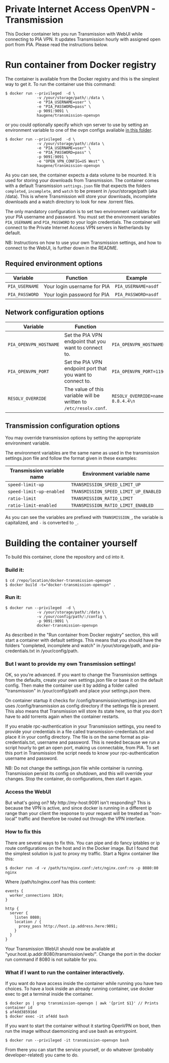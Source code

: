 Private Internet Access OpenVPN - Transmission
===
This Docker container lets you run Transmission with WebUI while connecting to PIA VPN. It updates Transmission hourly with assigned open port from PIA. Please read the instructions below.

# Run container from Docker registry
The container is available from the Docker registry and this is the simplest way to get it. To run the container use this command:

```
$ docker run --privileged  -d \
              -v /your/storage/path/:/data \
              -e "PIA_USERNAME=user" \
              -e "PIA_PASSWORD=pass" \
              -p 9091:9091 \
              haugene/transmission-openvpn
```
or you could optionally specify which vpn server to use by setting an environment variable to one of the ovpn configs avaliable [in this folder](https://github.com/haugene/docker-transmission-openvpn/tree/master/piaconfig). 
```
$ docker run --privileged  -d \
              -v /your/storage/path/:/data \
              -e "PIA_USERNAME=user" \
              -e "PIA_PASSWORD=pass" \
              -p 9091:9091 \
              -e "OPEN_VPN_CONFIG=US West" \
              haugene/transmission-openvpn
```

As you can see, the container expects a data volume to be mounted. It is used for storing your downloads from Transmission. The container comes with a default Transmission `settings.json` file that expects the folders `completed`, `incomplete`, and `watch` to be present in /your/storage/path (aka /data). This is where Transmission will store your downloads, incomplete downloads and a watch directory to look for new .torrent files.

The only mandatory configuration is to set two environment variables for your PIA username and password. You must set the environment variables `PIA_USERNAME` and `PIA_PASSWORD` to your login credentials. The container will connect to the Private Internet Access VPN servers in Netherlands by default.

NB: Instructions on how to use your own Transmission settings, and how to connect to the WebUI, is further down in the README.

## Required environment options
| Variable | Function | Example |
|----------|----------|-------|
|`PIA_USERNAME`|Your login username for PIA|`PIA_USERNAME=asdf`|
|`PIA_PASSWORD`|Your login password for PIA|`PIA_PASSWORD=asdf`|

## Network configuration options
| Variable | Function | Example |
|----------|----------|-------|
|`PIA_OPENVPN_HOSTNAME`| Set the PIA VPN endpoint that you want to connect to. | `PIA_OPENVPN_HOSTNAME=nl.privateinternetaccess.com`|
|`PIA_OPENVPN_PORT`| Set the PIA VPN endpoint port that you want to connect to. | `PIA_OPENVPN_PORT=1194`|
|`RESOLV_OVERRIDE` | The value of this variable will be written to `/etc/resolv.conf`. | `RESOLV_OVERRIDE=nameserver 8.8.8.8\nnameserver 8.8.4.4\n`|

## Transmission configuration options

You may override transmission options by setting the appropriate environment variable.

The environment variables are the same name as used in the transmission settings.json file and follow the format given in these examples:

| Transmission variable name | Environment variable name |
|----------------------------|---------------------------|
| `speed-limit-up` | `TRANSMISSION_SPEED_LIMIT_UP` |
| `speed-limit-up-enabled` | `TRANSMISSION_SPEED_LIMIT_UP_ENABLED` |
| `ratio-limit` | `TRANSMISSION_RATIO_LIMIT` |
| `ratio-limit-enabled` | `TRANSMISSION_RATIO_LIMIT_ENABLED` |

As you can see the variables are prefixed with `TRANSMISSION_`, the variable is capitalized, and `-` is converted to `_`.

# Building the container yourself
To build this container, clone the repository and cd into it.

### Build it:
```
$ cd /repo/location/docker-transmission-openvpn
$ docker build -t="docker-transmission-openvpn" .
```
### Run it:
```
$ docker run --privileged  -d \
              -v /your/storage/path/:/data \
              -v /your/config/path/:/config \
              -p 9091:9091 \
              docker-transmission-openvpn
```

As described in the "Run container from Docker registry" section, this will start a container with default settings. This means that you should have the folders "completed, incomplete and watch" in /your/storage/path, and pia-credentials.txt in /your/config/path.

### But I want to provide my own Transmission settings!
OK, so you're advanced. If you want to change the Transmission settings from the defaults, create your own settings.json file or base it on the default config. Then make the container use it by adding a folder called "transmission" in /your/config/path and place your settings.json there.

On container startup it checks for /config/transmission/settings.json and uses /config/transmission as config directory if the settings file is present. This also means that Transmission will store its state here, so that you don't have to add torrents again when the container restarts.

If you enable rpc-authentication in your Transmission settings, you need to provide your credentials in a file called transmission-credentials.txt and place it in your config directory. The file is on the same format as pia-credentials.txt, username and password. This is needed because we run a script hourly to get an open port, making us connectable, from PIA. To set this port in Transmission the script needs to know your rpc-authentication username and password.

NB: Do not change the settings.json file while container is running. Transmission persist its config on shutdown, and this will override your changes. Stop the container, do configurations, then start it again.

### Access the WebUI
But what's going on? My http://my-host:9091 isn't responding?
This is because the VPN is active, and since docker is running in a different ip range than your client the response to your request will be treated as "non-local" traffic and therefore be routed out through the VPN interface.

### How to fix this
There are several ways to fix this. You can pipe and do fancy iptables or ip route configurations on the host and in the Docker image. But I found that the simplest solution is just to proxy my traffic. Start a Nginx container like this:

```
$ docker run -d -v /path/to/nginx.conf:/etc/nginx.conf:ro -p 8080:80 nginx
```
Where /path/to/nginx.conf has this content:

```
events {
  worker_connections 1024;
}

http {
  server {
    listen 8080;
    location / {
      proxy_pass http://host.ip.address.here:9091;
    }
  }
}
```
Your Transmission WebUI should now be avaliable at "your.host.ip.addr:8080/transmission/web/".
Change the port in the docker run command if 8080 is not suitable for you.

### What if I want to run the container interactively.
If you want do have access inside the container while running you have two choices. To have a look inside an already running container, use docker exec to get a terminal inside the container.

```
$ docker ps | grep transmission-openvpn | awk '{print $1}' // Prints container id
$ af4dd385916d
$ docker exec -it af4dd bash
```

If you want to start the container without it starting OpenVPN on boot, then run the image without daemonizing and use bash as entrypoint.

```
$ docker run --privileged -it transmission-openvpn bash
```

From there you can start the service yourself, or do whatever (probably developer-related) you came to do.
